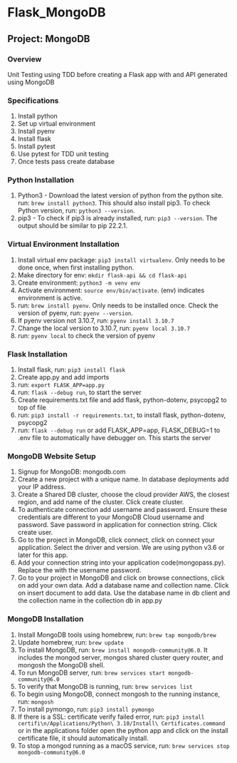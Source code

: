 # Flask_MongoDB

## Project: MongoDB

### Overview
Unit Testing using TDD before creating a Flask app with and API generated using MongoDB 

### Specifications
1. Install python
2. Set up virtual environment
3. Install pyenv
4. Install flask
5. Install pytest
6. Use pytest for TDD unit testing 
7. Once tests pass create database 

### Python Installation 
1. Python3 - Download the latest version of python from the python site. run: ```brew install python3```. This should also install pip3. To check Python version, run: ```python3 --version```.
2. pip3 - To check if pip3 is already installed, run: ```pip3 --version```. The output should
be similar to pip 22.2.1.

### Virtual Environment Installation
1. Install virtual env package: ```pip3 install virtualenv```. Only needs to be done once, when first installing python.
2. Make directory for env: ```mkdir flask-api && cd flask-api```
3. Create environment: ```python3 -m venv env```
4. Activate environment: ```source env/bin/activate```. (env) indicates environment is active. 
5. run: ```brew install pyenv```. Only needs to be installed once. Check the version of pyenv, run: ```pyenv --version```.
6. If pyenv version not 3.10.7, run: ```pyenv install 3.10.7```
7. Change the local version to 3.10.7, run: ```pyenv local 3.10.7```
8. run: ```pyenv local``` to check the version of pyenv

### Flask Installation
1. Install flask, run: ```pip3 install flask```
2. Create app.py and add imports
3. run: ```export FLASK_APP=app.py```
4. run: ```flask --debug run```, to start the server
5. Create requirements.txt file and add flask, python-dotenv, psycopg2 to top of file
6. run: ```pip3 install -r requirements.txt```, to install flask, python-dotenv, psycopg2
7. run: ```flask --debug run``` or add FLASK_APP=app, FLASK_DEBUG=1 to .env file to automatically have debugger on. This starts the server

### MongoDB Website Setup
1. Signup for MongoDB: mongodb.com
2. Create a new project with a unique name. In database deployments add your IP address.
3. Create a Shared DB cluster, choose the cloud provider AWS, the closest region, and add name of the cluster. Click create cluster.
4. To authenticate connection add username and password. Ensure these credentials are different to your MongoDB Cloud username and password. Save password in application for connection string. Click create user. 
5. Go to the project in MongoDB, click connect, click on connect your application. Select the driver and version. We are using python v3.6 or later for this app.
6. Add your connection string into your application code(mongopass.py). Replace the <password> with the username password.
7. Go to your project in MongoDB and click on browse connections, click on add your own data. Add a database name and collection name. Click on insert document to add data. Use the database name in db client and the collection name in the collection db in app.py

### MongoDB Installation
1. Install MongoDB tools using homebrew, run: ```brew tap mongodb/brew```
2. Update homebrew, run: ```brew update```
3. To install MongoDB, run: ```brew install mongodb-community@6.0```. It includes the mongod server, mongos shared cluster query router, and mongosh the MongoDB shell.
4. To run MongoDB server, run: ```brew services start mongodb-community@6.0```
5. To verify that MongoDB is running, run: ```brew services list```
6. To begin using MongoDB, connect mongosh to the running instance, run: ```mongosh```
7. To install pymongo, run: ```pip3 install pymongo```
8. If there is a SSL: certificate verify failed error, run: ```pip3 install certifi\n/Applications/Python\ 3.10/Install\ Certificates.command``` or in the applications folder open the python app and click on the install certificate file, it should automatically install. 
9. To stop a mongod running as a macOS service, run: ```brew services stop mongodb-community@6.0```

